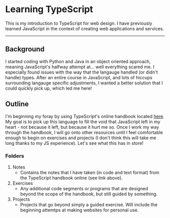 # Learning TypeScript
 
This is my introduction to TypeScript for web design. I have previously learned JavaScript in the context of creating web applications and services. 

---

## Background
I started coding with Python and Java in an object oriented approach, meaning JavaScript's halfway attempt at... well everything scared me. I especially found issues with the way that the langauge handled (or didn't handle) types. After an entire course in JavaScript, and lots of hiccups surrounding langauge specific adjustments, I wanted a better solution that I could quickly pick up, which led me here! 

## Outline
I'm beginning my foray by using TypeScript's online handbook located [here](https://www.typescriptlang.org/docs/handbook/). My goal is to pick up this language to fill the void that JavaScript left in my heart - not because it left, but because it hurt me so. Once I work my way through the handbook, I will go onto other resources until I feel comfortable enough to begin on exercises and projects (I don't think this will take me long thanks to my JS experience). 
Let's see what this has in store!

### Folders
1. Notes
    - Contains the notes that I have taken (in code and text format) from the TypeScript handbook online (see link above).
2. Exercises
    - Any additional code segments or programs that are designed beyond the scope of the handbook, but still guided by something.
3. Projects
    - Projects that go beyond simply a guided exercise. Will include the beginning attemtps at making websites for personal use.

